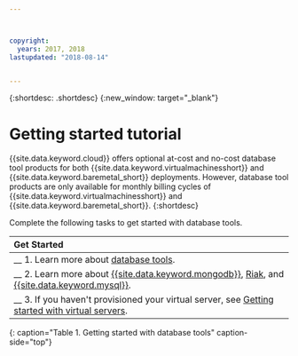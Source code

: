 ```yaml
---



copyright:
  years: 2017, 2018
lastupdated: "2018-08-14"


---
```


{:shortdesc: .shortdesc}
{:new_window: target="_blank"}

# Getting started tutorial

{{site.data.keyword.cloud}} offers optional at-cost and no-cost database tool products for both {{site.data.keyword.virtualmachinesshort}} and {{site.data.keyword.baremetal_short}} deployments. However, database tool products are only available for monthly billing cycles of {{site.data.keyword.virtualmachinesshort}} and {{site.data.keyword.baremetal_short}}.
{:shortdesc}

Complete the following tasks to get started with database tools.

| Get Started       |
|:------------------|
| __ 1. Learn more about [database tools](database-tools-about.html). |
| __ 2. Learn more about [{{site.data.keyword.mongodb}}](mongodb-topic-description.html), [Riak](riak.html), and [{{site.data.keyword.mysql}}](mysql-security-best-practices.html). |
| __ 3. If you haven't provisioned your virtual server, see [Getting started with virtual servers](/docs/vsi/vsi_index.html).  |
{: caption="Table 1. Getting started with database tools" caption-side="top"}
